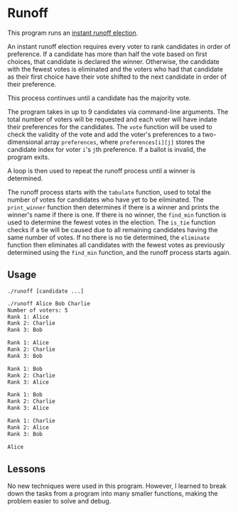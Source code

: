 # Runoff

This program runs an [instant runoff election](https://en.wikipedia.org/wiki/Instant-runoff_voting).

An instant runoff election requires every voter to rank candidates in order of preference. If a candidate has more than half the vote based on first choices, that candidate is declared the winner. Otherwise, the candidate with the fewest votes is eliminated and the voters who had that candidate as their first choice have their vote shifted to the next candidate in order of their preference.

This process continues until a candidate has the majority vote.

The program takes in up to 9 candidates via command-line arguments. The total number of voters will be requested and each voter will have indate their preferences for the candidates. The `vote` function will be used to check the validity of the vote and add the voter's preferences to a two-dimensional array `preferences`, where `preferences[i][j]` stores the candidate index for voter `i`'s `j`th preference. If a ballot is invalid, the program exits.

A loop is then used to repeat the runoff process until a winner is determined.

The runoff process starts with the `tabulate` function, used to total the number of votes for candidates who have yet to be eliminated. The `print_winner` function then determines if there is a winner and prints the winner's name if there is one. If there is no winner, the `find_min` function is used to determine the fewest votes in the election. The `is_tie` function checks if a tie will be caused due to all remaining candidates having the same number of votes. If no there is no tie determined, the `eliminate` function then eliminates all candidates with the fewest votes as previously determined using the `find_min` function, and the runoff process starts again.

## Usage

```
./runoff [candidate ...]
```

```bash
./runoff Alice Bob Charlie
Number of voters: 5
Rank 1: Alice
Rank 2: Charlie
Rank 3: Bob

Rank 1: Alice
Rank 2: Charlie
Rank 3: Bob

Rank 1: Bob
Rank 2: Charlie
Rank 3: Alice

Rank 1: Bob
Rank 2: Charlie
Rank 3: Alice

Rank 1: Charlie
Rank 2: Alice
Rank 3: Bob

Alice
```

## Lessons

No new techniques were used in this program. However, I learned to break down the tasks from a program into many smaller functions, making the problem easier to solve and debug.
